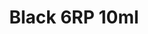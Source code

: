 ---
layout: product
title: "Black 6RP  10ml"
price: "330" 
desc: "Acrylic Laquer 10mL"
img_path: "/assets/img/RC071.webp"
brand: "AK "
available: false
special_offer: false
new: false
soon: false
cat: "020000"
subcat: "020200"
subsubcat: "020201"
sifra: "RC071"
popular: false
spec: false
---